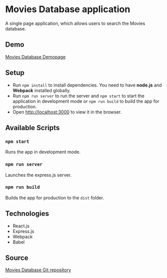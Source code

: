 # Movies Database application
A single page application, which allows users to search the Movies database.

## Demo

[Movies Database Demopage](https://teddy-b.github.io/react-training-movies-database/dist)

## Setup

* Run `npm install` to install dependencies. You need to have **node.js** and **Webpack** installed globally.
* Run `npm run server` to run the server and `npm start` to start the application in development mode or `npm run build` to build the app for production.
* Open [http://localhost:3000](http://localhost:3000) to view it in the browser.

## Available Scripts

### `npm start`

Runs the app in development mode.<br>

### `npm run server`

Launches the express.js server.

### `npm run build`

Builds the app for production to the `dist` folder.


## Technologies

* React.js
* Express.js
* Webpack
* Babel

## Source

[Movies Database Git repository](https://github.com/teddy-b/react-training-movies-database)
